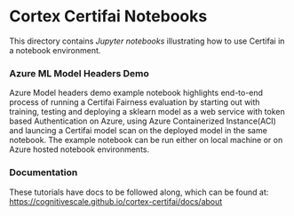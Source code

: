 # Cortex Certifai Notebooks
This directory contains *Jupyter notebooks* illustrating how to use Certifai in a notebook environment.

### Azure ML Model Headers Demo

 Azure Model headers demo example notebook highlights end-to-end process of running a Certifai Fairness evaluation by starting out with training, testing and deploying a sklearn model as a web service with token based Authentication on Azure, using Azure Containerized Instance(ACI) and launcing a Certifai model scan on the deployed model in the same notebook. The example notebook can be run either on local machine or on Azure hosted notebook environments.

### Documentation
These tutorials have docs to be followed along, which can be found at: https://cognitivescale.github.io/cortex-certifai/docs/about

